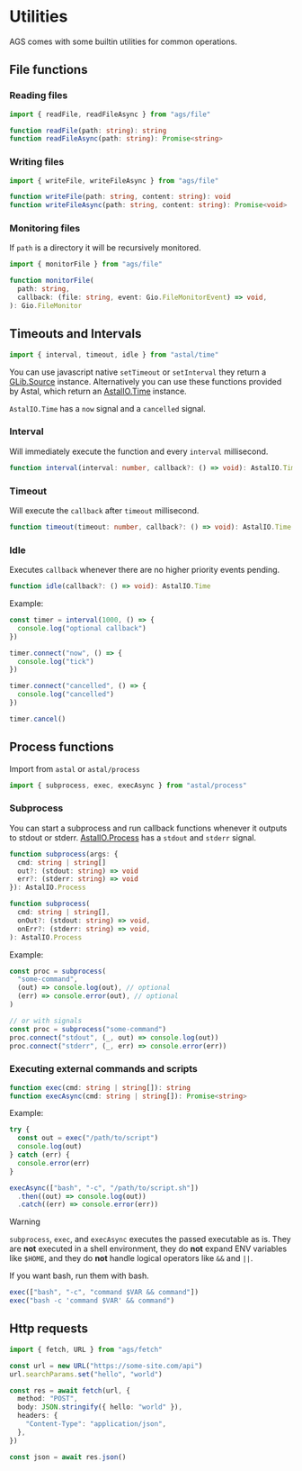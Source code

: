 # Utilities

AGS comes with some builtin utilities for common operations.

## File functions

### Reading files

```ts
import { readFile, readFileAsync } from "ags/file"

function readFile(path: string): string
function readFileAsync(path: string): Promise<string>
```

### Writing files

```ts
import { writeFile, writeFileAsync } from "ags/file"

function writeFile(path: string, content: string): void
function writeFileAsync(path: string, content: string): Promise<void>
```

### Monitoring files

If `path` is a directory it will be recursively monitored.

```ts
import { monitorFile } from "ags/file"

function monitorFile(
  path: string,
  callback: (file: string, event: Gio.FileMonitorEvent) => void,
): Gio.FileMonitor
```

## Timeouts and Intervals

```ts
import { interval, timeout, idle } from "astal/time"
```

You can use javascript native `setTimeout` or `setInterval` they return a
[GLib.Source](https://docs.gtk.org/glib/struct.Source.html) instance.
Alternatively you can use these functions provided by Astal, which return an
[AstalIO.Time](https://aylur.github.io/libastal/io/class.Time.html) instance.

`AstalIO.Time` has a `now` signal and a `cancelled` signal.

### Interval

Will immediately execute the function and every `interval` millisecond.

```ts
function interval(interval: number, callback?: () => void): AstalIO.Time
```

### Timeout

Will execute the `callback` after `timeout` millisecond.

```ts
function timeout(timeout: number, callback?: () => void): AstalIO.Time
```

### Idle

Executes `callback` whenever there are no higher priority events pending.

```ts
function idle(callback?: () => void): AstalIO.Time
```

Example:

```ts
const timer = interval(1000, () => {
  console.log("optional callback")
})

timer.connect("now", () => {
  console.log("tick")
})

timer.connect("cancelled", () => {
  console.log("cancelled")
})

timer.cancel()
```

## Process functions

Import from `astal` or `astal/process`

```ts
import { subprocess, exec, execAsync } from "astal/process"
```

### Subprocess

You can start a subprocess and run callback functions whenever it outputs to
stdout or stderr.
[AstalIO.Process](https://aylur.github.io/libastal/io/class.Process.html) has a
`stdout` and `stderr` signal.

```ts
function subprocess(args: {
  cmd: string | string[]
  out?: (stdout: string) => void
  err?: (stderr: string) => void
}): AstalIO.Process

function subprocess(
  cmd: string | string[],
  onOut?: (stdout: string) => void,
  onErr?: (stderr: string) => void,
): AstalIO.Process
```

Example:

```ts
const proc = subprocess(
  "some-command",
  (out) => console.log(out), // optional
  (err) => console.error(out), // optional
)

// or with signals
const proc = subprocess("some-command")
proc.connect("stdout", (_, out) => console.log(out))
proc.connect("stderr", (_, err) => console.error(err))
```

### Executing external commands and scripts

```ts
function exec(cmd: string | string[]): string
function execAsync(cmd: string | string[]): Promise<string>
```

Example:

```ts
try {
  const out = exec("/path/to/script")
  console.log(out)
} catch (err) {
  console.error(err)
}

execAsync(["bash", "-c", "/path/to/script.sh"])
  .then((out) => console.log(out))
  .catch((err) => console.error(err))
```

> [!WARNING]
>
> `subprocess`, `exec`, and `execAsync` executes the passed executable as is.
> They are **not** executed in a shell environment, they do **not** expand ENV
> variables like `$HOME`, and they do **not** handle logical operators like `&&`
> and `||`.
>
> If you want bash, run them with bash.
>
> ```ts
> exec(["bash", "-c", "command $VAR && command"])
> exec("bash -c 'command $VAR' && command")
> ```

## Http requests

```ts
import { fetch, URL } from "ags/fetch"

const url = new URL("https://some-site.com/api")
url.searchParams.set("hello", "world")

const res = await fetch(url, {
  method: "POST",
  body: JSON.stringify({ hello: "world" }),
  headers: {
    "Content-Type": "application/json",
  },
})

const json = await res.json()
```

